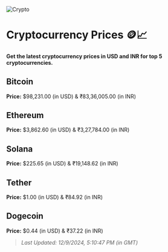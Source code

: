 
![Crypto](https://www.techguide.com.au/wp-content/uploads/2020/11/crypto3.jpeg)

# Cryptocurrency Prices 🪙📈

#### Get the latest cryptocurrency prices in USD and INR for top 5 cryptocurrencies.

## Bitcoin

**Price:** $98,231.00 (in USD) & ₹83,36,005.00 (in INR)

## Ethereum

**Price:** $3,862.60 (in USD) & ₹3,27,784.00 (in INR)

## Solana

**Price:** $225.65 (in USD) & ₹19,148.62 (in INR)

## Tether

**Price:** $1.00 (in USD) & ₹84.92 (in INR)

## Dogecoin

**Price:** $0.44 (in USD) & ₹37.22 (in INR)

> _Last Updated: 12/9/2024, 5:10:47 PM (in GMT)_

